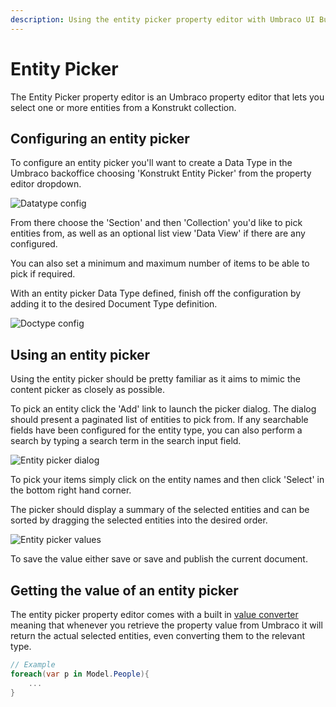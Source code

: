```yaml
---
description: Using the entity picker property editor with Umbraco UI Builder, the backoffice UI builder for Umbraco.
---
```


# Entity Picker

The Entity Picker property editor is an Umbraco property editor that lets you select one or more entities from a Konstrukt collection.

## Configuring an entity picker

To configure an entity picker you'll want to create a Data Type in the Umbraco backoffice choosing 'Konstrukt Entity Picker' from the property editor dropdown.

![Datatype config](../../images/entity_picker_config.png)

From there choose the 'Section' and then 'Collection' you'd like to pick entities from, as well as an optional list view 'Data View' if there are any configured.

You can also set a minimum and maximum number of items to be able to pick if required.

With an entity picker Data Type defined, finish off the configuration by adding it to the desired Document Type definition.

![Doctype config](../../images/entity_picker_setup.png) 

## Using an entity picker

Using the entity picker should be pretty familiar as it aims to mimic the content picker as closely as possible.

To pick an entity click the 'Add' link to launch the picker dialog. The dialog should present a paginated list of entities to pick from. If any searchable fields have been configured for the entity type, you can also perform a search by typing a search term in the search input field.

![Entity picker dialog](../../images/entity_picker_search.png) 

To pick your items simply click on the entity names and then click 'Select' in the bottom right hand corner.

The picker should display a summary of the selected entities and can be sorted by dragging the selected entities into the desired order.

![Entity picker values](../../images/entity_picker_picked.png) 

To save the value either save or save and publish the current document.

## Getting the value of an entity picker
 
The entity picker property editor comes with a built in [value converter](https://our.umbraco.org/documentation/extending/property-editors/value-converters) meaning that whenever you retrieve the property value from Umbraco it will return the actual selected entities, even converting them to the relevant type.

````csharp
// Example
foreach(var p in Model.People){
    ...
}
````

